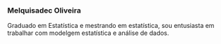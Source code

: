 ### Melquisadec Oliveira
Graduado em Estatística e mestrando em estatística, sou entusiasta em trabalhar com modelgem estatística e análise de dados.
